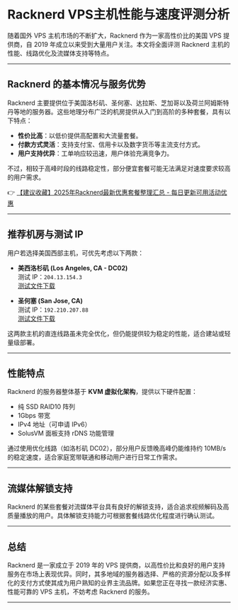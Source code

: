 # Racknerd VPS主机性能与速度评测分析

随着国外 VPS 主机市场的不断扩大，Racknerd 作为一家高性价比的美国 VPS 提供商，自 2019 年成立以来受到大量用户关注。本文将全面评测 Racknerd 主机的性能、线路优化及流媒体支持等特点。

---

## Racknerd 的基本情况与服务优势

Racknerd 主要提供位于美国洛杉矶、圣何塞、达拉斯、芝加哥以及荷兰阿姆斯特丹等地的服务器。这些地理分布广泛的机房提供从入门到高阶的多种套餐，具有以下特点：

- **性价比高**：以低价提供高配置和大流量套餐。
- **付款方式灵活**：支持支付宝、信用卡以及数字货币等主流支付方式。
- **用户支持优异**：工单响应较迅速，用户体验充满竞争力。

不过，相较于高峰时段的线路稳定性，部分便宜套餐可能无法满足对速度要求较高的用户需求。

👉 [【建议收藏】2025年Racknerd最新优惠套餐整理汇总 - 每日更新可用活动优惠](https://bit.ly/Rack_Nerd)

---

## 推荐机房与测试 IP

用户若选择美国西部主机，可优先考虑以下两款：

- **美西洛杉矶 (Los Angeles, CA - DC02)**  
  测试 IP：`204.13.154.3`  
  [测试文件下载](https://lg-lax02.racknerd.com/1000MB.test)

- **圣何塞 (San Jose, CA)**  
  测试 IP：`192.210.207.88`  
  [测试文件下载](https://lg-sj.racknerd.com/1000MB.test)

这两款主机的直连线路虽未完全优化，但仍能提供较为稳定的性能，适合建站或轻量级部署。

---

## 性能特点

Racknerd 的服务器整体基于 **KVM 虚拟化架构**，提供以下硬件配置：

- 纯 SSD RAID10 阵列
- 1Gbps 带宽  
- IPv4 地址（可申请 IPv6）  
- SolusVM 面板支持 rDNS 功能管理  

通过使用优化线路（如洛杉矶 DC02），部分用户反馈晚高峰仍能维持约 10MB/s 的稳定速度，适合家庭宽带联通和移动用户进行日常工作需求。

---

## 流媒体解锁支持

Racknerd 的某些套餐对流媒体平台具有良好的解锁支持，适合追求视频解码及高质量播放的用户。具体解锁支持能力可根据套餐线路优化程度进行确认测试。

---

## 总结

Racknerd 是一家成立于 2019 年的 VPS 提供商，以高性价比和良好的用户支持服务在市场上表现优异。同时，其多地域的服务器选择、严格的资源分配以及多样化的支付方式使其成为用户熟知的业界主流品牌。如果您正在寻找一款经济实惠、性能可靠的 VPS 主机，不妨考虑 Racknerd 的服务。

---